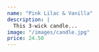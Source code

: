 ```yaml
---
name: "Pink Lilac & Vanilla"
description: |
  This 3-wick candle...
image: "/images/candle.jpg"
price: 24.50
---
```

